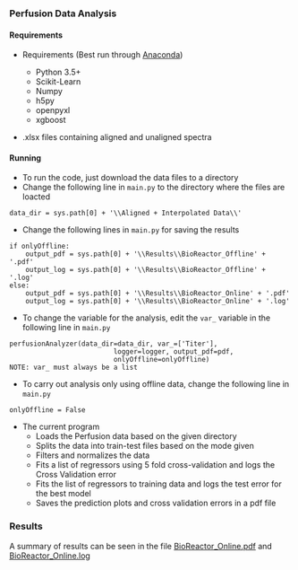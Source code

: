 ### Perfusion Data Analysis

#### Requirements
* Requirements (Best run through [Anaconda](https://conda.io/docs/user-guide/install/download.html))
  + Python 3.5+
  + Scikit-Learn
  + Numpy
  + h5py
  + openpyxl
  + xgboost

* .xlsx files containing aligned and unaligned spectra

#### Running

* To run the code, just download the data files to a directory
* Change the following line in ``main.py`` to the directory where the files are loacted  
```
data_dir = sys.path[0] + '\\Aligned + Interpolated Data\\'
```

* Change the following lines in ``main.py`` for saving the results
```
if onlyOffline:
    output_pdf = sys.path[0] + '\\Results\\BioReactor_Offline' + '.pdf'
    output_log = sys.path[0] + '\\Results\\BioReactor_Offline' + '.log'
else:
    output_pdf = sys.path[0] + '\\Results\\BioReactor_Online' + '.pdf'
    output_log = sys.path[0] + '\\Results\\BioReactor_Online' + '.log'
```

* To change the variable for the analysis, edit the ``var_`` variable in the following line in ``main.py``
```
perfusionAnalyzer(data_dir=data_dir, var_=['Titer'],
                          logger=logger, output_pdf=pdf,
                          onlyOffline=onlyOffline)
NOTE: var_ must always be a list
```
* To carry out analysis only using offline data, change the following line in ``main.py``
```
onlyOffline = False
```

* The current program
  + Loads the Perfusion data based on the given directory
  + Splits the data into train-test files based on the mode given
  + Filters and normalizes the data
  + Fits a list of regressors using 5 fold cross-validation and logs the Cross Validation error
  + Fits the list of regressors to training data and logs the test error for the best model
  + Saves the prediction plots and cross validation errors in a pdf file

### Results
A summary of results can be seen in the file [BioReactor_Online.pdf](BioReactor_Online.pdf) and [BioReactor_Online.log](BioReactor_Online.log)






